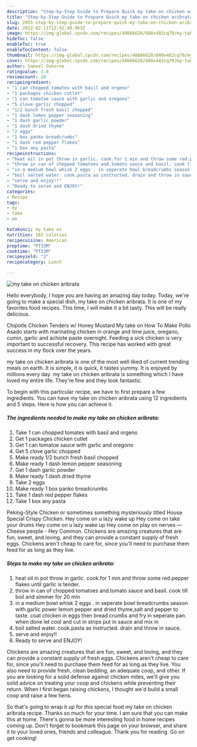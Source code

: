 ```yaml
---
description: "Step-by-Step Guide to Prepare Quick my take on chicken aribrata"
title: "Step-by-Step Guide to Prepare Quick my take on chicken aribrata"
slug: 2055-step-by-step-guide-to-prepare-quick-my-take-on-chicken-aribrata
date: 2022-02-11T12:42:49.963Z
image: https://img-global.cpcdn.com/recipes/48666620/680x482cq70/my-take-on-chicken-aribrata-recipe-main-photo.jpg
hideToc: false
enableToc: true
enableTocContent: false
thumbnail: https://img-global.cpcdn.com/recipes/48666620/680x482cq70/my-take-on-chicken-aribrata-recipe-main-photo.jpg
cover: https://img-global.cpcdn.com/recipes/48666620/680x482cq70/my-take-on-chicken-aribrata-recipe-main-photo.jpg
author: Samuel Osborne
ratingvalue: 3.8
reviewcount: 10
recipeingredient:
- "1 can chopped tomates with basil and orgeno"
- "1 packages chicken cutlet"
- "1 can tomatoe sauce with garlic and oregono"
- "5 clove garlic chopped"
- "1/2 bunch fresh basil chopped"
- "1 dash lemon pepper seasoning"
- "1 dash garlic powder"
- "1 dash dried thyme"
- "2 eggs"
- "1 box panko breadcrumbs"
- "1 dash red pepper flakes"
- "1 box any pasta"
recipeinstructions:
- "heat oil in pot throw in garlic. cook.for 1 min and throw some red.pepper flakes until garlic is tender."
- "throw in can of chopped tomatoes and.tomato sauce and basil. cook till boil and simmer for 20 min"
- "in a medium bowl whisk 2 eggs . in seperate bowl breadcrumbs season with.garlic power lemon pepper and dried thyme,salt and pepper to taste. coat chicken in eggs then bread crumbs and fry in seperate pan. when done let cool and cut in strips put in sauce and mix in"
- "boil salted water. cook.pasta as instructed. drain and throw in sauce."
- "serve and enjoy!!"
- "Ready to serve and ENJOY!"
categories:
- Recipe
tags:
- my
- take
- on

katakunci: my take on 
nutrition: 162 calories
recipecuisine: American
preptime: "PT33M"
cooktime: "PT33M"
recipeyield: "2"
recipecategory: Lunch

---
```



![my take on chicken aribrata](https://img-global.cpcdn.com/recipes/48666620/680x482cq70/my-take-on-chicken-aribrata-recipe-main-photo.jpg)

Hello everybody, I hope you are having an amazing day today. Today, we're going to make a special dish, my take on chicken aribrata. It is one of my favorites food recipes. This time, I will make it a bit tasty. This will be really delicious.

Chipotle Chicken Tenders w/ Honey Mustard My take on How To Make Pollo Asado starts with marinating chicken in orange and lime juice, oregano, cumin, garlic and achiote paste overnight. Feeding a sick chicken is very important to successful recovery. This recipe has worked with great success in my flock over the years.

my take on chicken aribrata is one of the most well liked of current trending meals on earth. It is simple, it is quick, it tastes yummy. It is enjoyed by millions every day. my take on chicken aribrata is something which I have loved my entire life. They're fine and they look fantastic.


To begin with this particular recipe, we have to first prepare a few ingredients. You can have my take on chicken aribrata using 12 ingredients and 5 steps. Here is how you can achieve it.

<!--inarticleads1-->

##### The ingredients needed to make my take on chicken aribrata:

1. Take 1 can chopped tomates with basil and orgeno
1. Get 1 packages chicken cutlet
1. Get 1 can tomatoe sauce with garlic and oregono
1. Get 5 clove garlic chopped
1. Make ready 1/2 bunch fresh basil chopped
1. Make ready 1 dash lemon pepper seasoning
1. Get 1 dash garlic powder
1. Make ready 1 dash dried thyme
1. Take 2 eggs
1. Make ready 1 box panko breadcrumbs
1. Take 1 dash red pepper flakes
1. Take 1 box any pasta


Peking-Style Chicken or sometimes something mysteriously titled House Special Crispy Chicken. Hey come on u lazy wake up Hey come on take your drums Hey come on u lazy wake up Hey come on play on nerves — Cheese people - Hey Common. Chickens are amazing creatures that are fun, sweet, and loving, and they can provide a constant supply of fresh eggs. Chickens aren&#39;t cheap to care for, since you&#39;ll need to purchase them feed for as long as they live. 

<!--inarticleads2-->

##### Steps to make my take on chicken aribrata:

1. heat oil in pot throw in garlic. cook.for 1 min and throw some red.pepper flakes until garlic is tender.
1. throw in can of chopped tomatoes and.tomato sauce and basil. cook till boil and simmer for 20 min
1. in a medium bowl whisk 2 eggs . in seperate bowl breadcrumbs season with.garlic power lemon pepper and dried thyme,salt and pepper to taste. coat chicken in eggs then bread crumbs and fry in seperate pan. when done let cool and cut in strips put in sauce and mix in
1. boil salted water. cook.pasta as instructed. drain and throw in sauce.
1. serve and enjoy!!
1. Ready to serve and ENJOY!

Chickens are amazing creatures that are fun, sweet, and loving, and they can provide a constant supply of fresh eggs. Chickens aren&#39;t cheap to care for, since you&#39;ll need to purchase them feed for as long as they live. You also need to provide fresh, clean bedding, an adequate coop, and other. If you are looking for a solid defense against chicken mites, we&#39;ll give you solid advice on treating your coop and chickens while preventing their return. When I first began raising chickens, I thought we&#39;d build a small coop and raise a few hens. 

So that's going to wrap it up for this special food my take on chicken aribrata recipe. Thanks so much for your time. I am sure that you can make this at home. There's gonna be more interesting food in home recipes coming up. Don't forget to bookmark this page on your browser, and share it to your loved ones, friends and colleague. Thank you for reading. Go on get cooking!
